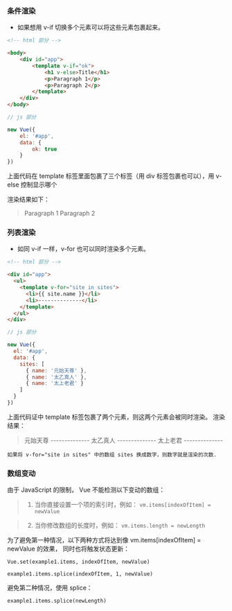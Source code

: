 ### 条件渲染

- 如果想用 v-if 切换多个元素可以将这些元素包裹起来。

```html
<!-- html 部分 -->

<body>
    <div id="app">
        <template v-if="ok">
            <h1 v-else>Title</h1>
            <p>Paragraph 1</p>
            <p>Paragraph 2</p>
        </template>
    </div>
</body>
```

```javascript
// js 部分

new Vue({
    el: '#app',
    data: {
        ok: true
    }
})
```

上面代码在 template 标签里面包裹了三个标签（用 div 标签包裹也可以），用 v-else 控制显示哪个

渲染结果如下：

>Paragraph 1
>Paragraph 2

### 列表渲染

- 如同 v-if 一样，v-for 也可以同时渲染多个元素。

```html
<!-- html 部分 -->

<div id="app">
  <ul>
    <template v-for="site in sites">
      <li>{{ site.name }}</li>
      <li>--------------</li>
    </template>
  </ul>
</div>
```

```javascript
// js 部分

new Vue({
  el: '#app',
  data: {
    sites: [
      { name: '元始天尊' },
      { name: '太乙真人' },
      { name: '太上老君' }
    ]
  }
})
```

上面代码证中 template 标签包裹了两个元素，则这两个元素会被同时渲染。
渲染结果：

>元始天尊
>\--------------
>太乙真人
>\--------------
>太上老君
>\--------------

```
如果将 v-for="site in sites" 中的数组 sites 换成数字，则数字就是渲染的次数.
```

### 数组变动

由于 JavaScript 的限制， Vue 不能检测以下变动的数组：

> 1. 当你直接设置一个项的索引时，例如： ```vm.items[indexOfItem] = newValue```

> 2. 当你修改数组的长度时，例如： ```vm.items.length = newLength```

为了避免第一种情况，以下两种方式将达到像 vm.items[indexOfItem] = newValue 的效果， 同时也将触发状态更新：

```Vue.set(example1.items, indexOfItem, newValue)```

```example1.items.splice(indexOfItem, 1, newValue)```

避免第二种情况，使用 splice：

```example1.items.splice(newLength)```

